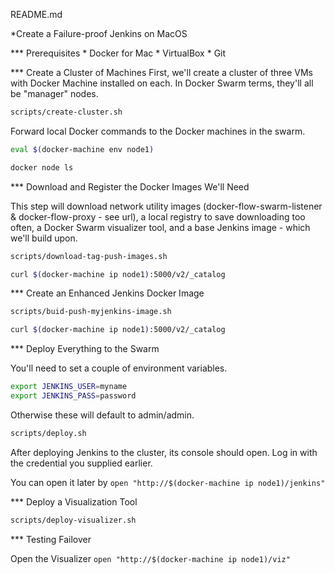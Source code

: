 README.md

*Create a Failure-proof Jenkins on MacOS

*** Prerequisites
    * Docker for Mac
    * VirtualBox
    * Git

*** Create a Cluster of Machines
First, we'll create a cluster of three VMs with Docker Machine installed on each. 
In Docker Swarm terms, they'll all be "manager" nodes.

```bash
scripts/create-cluster.sh
````

Forward local Docker commands to the Docker machines in the swarm.
```bash
eval $(docker-machine env node1)
```

```bash
docker node ls
```

*** Download and Register the Docker Images We'll Need

This step will download network utility images (docker-flow-swarm-listener & docker-flow-proxy - see url), a local registry to save downloading too often, a Docker Swarm visualizer tool, and a base Jenkins image - which we'll build upon.

```bash
scripts/download-tag-push-images.sh

curl $(docker-machine ip node1):5000/v2/_catalog
```

*** Create an Enhanced Jenkins Docker Image
```bash
scripts/buid-push-myjenkins-image.sh

curl $(docker-machine ip node1):5000/v2/_catalog 
```

*** Deploy Everything to the Swarm

You'll need to set a couple of environment variables.
```bash
export JENKINS_USER=myname
export JENKINS_PASS=password
```

Otherwise these will default to admin/admin.


```bash
scripts/deploy.sh
```

After deploying Jenkins to the cluster, its console should open. Log in with the credential you supplied earlier.

You can open it later by ```open "http://$(docker-machine ip node1)/jenkins"```


*** Deploy a Visualization Tool

```bash
scripts/deploy-visualizer.sh
```

*** Testing Failover

Open the Visualizer ```open "http://$(docker-machine ip node1)/viz"```











